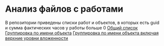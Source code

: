 # Анализ файлов с работами

В репозитории приведены списки работ и объектов, в которых есть guid и сумма фактических часов у работы больше 0
[Общий список](./results/works.csv)
[Группировка по имени объекта](./results/objects.csv)
[Группировка по имени объекта включая верхние уровни вложенности](.results/res.csv)